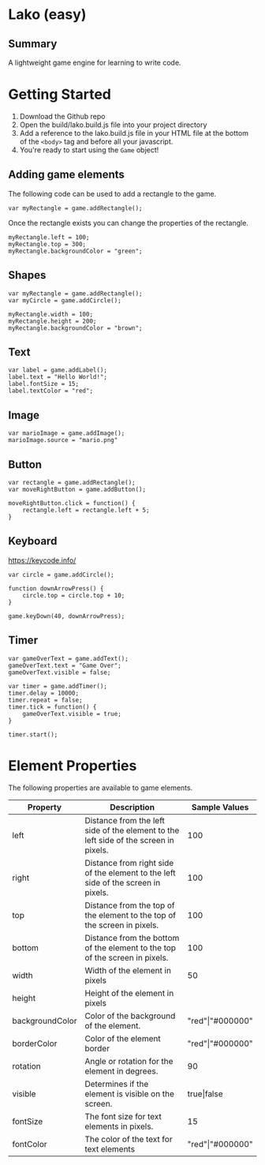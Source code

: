 # Lako (easy)

## Summary
A lightweight game engine for learning to write code.


# Getting Started

1. Download the Github repo
2. Open the build/lako.build.js file into your project directory
3. Add a reference to the lako.build.js file in your HTML file at the bottom of the ```<body>``` tag and before all your javascript.
4. You're ready to start using the ```Game``` object!

## Adding game elements

The following code can be used to add a rectangle to the game.

```
var myRectangle = game.addRectangle();
```

Once the rectangle exists you can change the properties of the rectangle.

```
myRectangle.left = 100;
myRectangle.top = 300;
myRectangle.backgroundColor = "green";
```

## Shapes

```
var myRectangle = game.addRectangle();
var myCircle = game.addCircle();

myRectangle.width = 100;
myRectangle.height = 200;
myRectangle.backgroundColor = "brown";
```

## Text
```
var label = game.addLabel();
label.text = "Hello World!";
label.fontSize = 15;
label.textColor = "red";
```

## Image
```
var marioImage = game.addImage();
marioImage.source = "mario.png"
```

## Button
```
var rectangle = game.addRectangle();
var moveRightButton = game.addButton();

moveRightButton.click = function() {
    rectangle.left = rectangle.left + 5;
}
```

## Keyboard
https://keycode.info/
```
var circle = game.addCircle();

function downArrowPress() {
    circle.top = circle.top + 10;
}

game.keyDown(40, downArrowPress);
```

## Timer
```
var gameOverText = game.addText();
gameOverText.text = "Game Over";
gameOverText.visible = false;

var timer = game.addTimer();
timer.delay = 10000;
timer.repeat = false;
timer.tick = function() {
    gameOverText.visible = true;
}

timer.start();
```


# Element Properties 

The following properties are available to game elements.

|Property|Description|Sample Values|
|--|--|--|
|left|Distance from the left side of the element to the left side of the screen in pixels.|100|
|right|Distance from right side of the element to the left side of the screen in pixels.|100|
|top| Distance from the top of the element to the top of the screen in pixels.|100|
|bottom|Distance from the bottom of the element to the top of the screen in pixels.|100|
|width|Width of the element in pixels|50|
|height|Height of the element in pixels|
|backgroundColor|Color of the background of the element.|"red"\|"#000000" |
|borderColor|Color of the element border|"red"\|"#000000"|
|rotation|Angle or rotation for the element in degrees.|90|
|visible|Determines if the element is visible on the screen.|true\|false|
|fontSize|The font size for text elements in pixels.|15|
|fontColor|The color of the text for text elements|"red"\|"#000000"|


